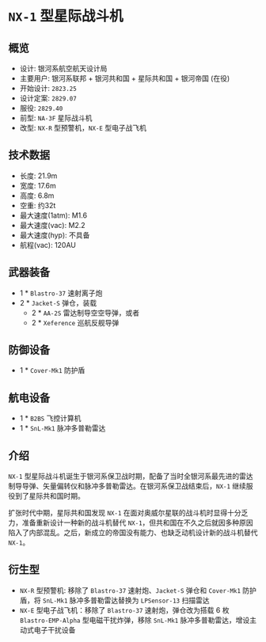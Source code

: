 # `NX-1` 型星际战斗机

## 概览
  - 设计: 银河系航空航天设计局
  - 主要用户: 银河系联邦 + 银河共和国 + 星际共和国 + 银河帝国 (在役)
  - 开始设计: `2823.25`
  - 设计定案: `2829.07`
  - 服役: `2829.40`
  - 前型: `NA-3F` 星际战斗机
  - 改型: `NX-R` 型预警机，`NX-E` 型电子战飞机

## 技术数据
  - 长度: 21.9m
  - 宽度: 17.6m
  - 高度: 6.8m
  - 空重: 约32t
  - 最大速度(1atm): M1.6
  - 最大速度(vac): M2.2
  - 最大速度(hyp): 不具备
  - 航程(vac): 120AU

## 武器装备
  - 1 * `Blastro-37` 速射离子炮
  - 2 * `Jacket-S` 弹仓，装载
    - 2 * `AA-2S` 雷达制导空空导弹，或者
    - 2 * `Xeference` 巡航反舰导弹

## 防御设备
  - 1 * `Cover-Mk1` 防护盾

## 航电设备
  - 1 * `B2BS` 飞控计算机
  - 1 * `SnL-Mk1` 脉冲多普勒雷达

## 介绍

`NX-1` 型星际战斗机诞生于银河系保卫战时期，配备了当时全银河系最先进的雷达制导导弹、矢量偏转仪和脉冲多普勒雷达。在银河系保卫战结束后，`NX-1` 继续服役到了星际共和国时期。

扩张时代中期，星际共和国发现 `NX-1` 在面对奥威尔星联的战斗机时显得十分乏力，准备重新设计一种新的战斗机替代 `NX-1`，但共和国在不久之后就因多种原因陷入了内部混乱。之后，新成立的帝国没有能力、也缺乏动机设计新的战斗机替代 `NX-1`。

## 衍生型

- `NX-R` 型预警机: 移除了 `Blastro-37` 速射炮、`Jacket-S` 弹仓和 `Cover-Mk1` 防护盾，将 `SnL-Mk1` 脉冲多普勒雷达替换为 `LPSensor-13` 扫描雷达
- `NX-E` 型电子战飞机：移除了 `Blastro-37` 速射炮，弹仓改为搭载 6 枚 `Blastro-EMP-Alpha` 型电磁干扰炸弹，移除 `SnL-Mk1` 脉冲多普勒雷达，增设主动式电子干扰设备